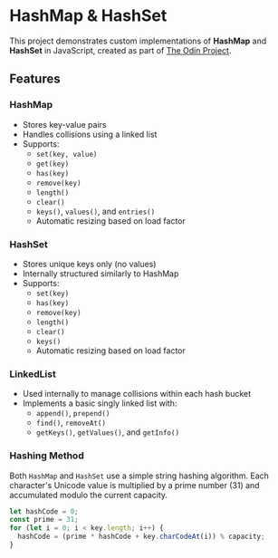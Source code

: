 # HashMap & HashSet

This project demonstrates custom implementations of **HashMap** and **HashSet** in JavaScript, created as part of [The Odin Project](https://www.theodinproject.com/lessons/javascript-hashmap).

## Features

### HashMap

- Stores key-value pairs
- Handles collisions using a linked list
- Supports:
  - `set(key, value)`
  - `get(key)`
  - `has(key)`
  - `remove(key)`
  - `length()`
  - `clear()`
  - `keys()`, `values()`, and `entries()`
  - Automatic resizing based on load factor

### HashSet

- Stores unique keys only (no values)
- Internally structured similarly to HashMap
- Supports:
  - `set(key)`
  - `has(key)`
  - `remove(key)`
  - `length()`
  - `clear()`
  - `keys()`
  - Automatic resizing based on load factor

### LinkedList

- Used internally to manage collisions within each hash bucket
- Implements a basic singly linked list with:
  - `append()`, `prepend()`
  - `find()`, `removeAt()`
  - `getKeys()`, `getValues()`, and `getInfo()`

### Hashing Method

Both `HashMap` and `HashSet` use a simple string hashing algorithm. Each character's Unicode value is multiplied by a prime number (31) and accumulated modulo the current capacity.

```js
let hashCode = 0;
const prime = 31;
for (let i = 0; i < key.length; i++) {
  hashCode = (prime * hashCode + key.charCodeAt(i)) % capacity;
}
```
